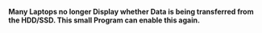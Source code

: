 **Many Laptops no longer Display whether Data is being transferred from the HDD/SSD. This small Program can enable this again.**
